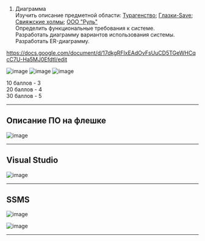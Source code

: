 1. Диаграмма</br>
Изучить описание предметной области: [Турагенство](https://github.com/Julia-Zhirnova/Demoekzamen/blob/main/0%20WorldSkills/1_Use%20Case/Описание%20ПО.docx); [Глазки-Save](https://github.com/Julia-Zhirnova/Demoekzamen/blob/main/2%20задание%20Глазки-Save/Общие%20ресурсы/Введение%20ПО_G.pdf); [Свияжские холмы](https://github.com/Julia-Zhirnova/Demoekzamen/blob/main/7%20задание%202022/09_1.2-2022_8/Вариант%208/Свияжские%20холмы/Общие%20ресурсы/Описание%20предметной%20области.pdf); [ООО "Руль"](https://github.com/Julia-Zhirnova/Demoekzamen/blob/main/9%20задание%202023/КОД%201.1%202023-2025%20ВАРИАНТ%203.rar)</br>
Определить функциональные требования к системе.</br>
Разработать диаграмму вариантов использования системы.</br>
Разработать ER-диаграмму.</br>



https://docs.google.com/document/d/17dkgRFIxEAdOvFsUuCD5TGeWHCqcC7U-Ha5MJ0EfdtI/edit

![image](https://github.com/Kulikov205/DemoEkzamen/assets/97594290/3d8e963d-7391-40b3-9227-33be4e711ac0)
![image](https://github.com/Kulikov205/DemoEkzamen/assets/97594290/2dfb6d3b-c799-4cd5-86e8-00bd8ed2532a)
![image](https://github.com/Kulikov205/DemoEkzamen/assets/97594290/1395d8d1-8f2b-46c9-8aa0-fd0c88e92430)

10 баллов - 3</br>
20 баллов - 4</br>
30 баллов - 5</br>

---

Описание ПО на флешке
---
![image](https://github.com/Kulikov205/DemoEkzamen/assets/97594290/356134a1-12c1-40dc-abb5-90d1a7753791)

---

Visual Studio
---
![image](https://github.com/Kulikov205/DemoEkzamen/assets/97594290/34971a40-5b33-46c2-b689-9abacaa4a4d4)

---
SSMS
---

![image](https://github.com/Kulikov205/DemoEkzamen/assets/97594290/f225c1c8-afc5-4640-95ad-93a2d9074c94)

![image](https://github.com/Kulikov205/DemoEkzamen/assets/97594290/64d4b884-edab-44f5-beb8-f37f5c13da2a)


---
